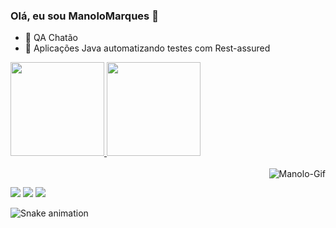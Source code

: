 ### Olá, eu sou ManoloMarques 👋

- 🔭 QA Chatão
- 🌱 Aplicações Java automatizando testes com Rest-assured


<div>
  <a href="https://beacons.ai/manolomarques">
  <img height="150em" src="https://github-readme-stats.vercel.app/api?username=manolomarques&show_icons=true&theme=tokyonight&include_all_commits=true&count_private=true"/>
  <img height="150em" src="https://github-readme-stats.vercel.app/api/top-langs/?username=manolomarques&layout=compact&hide=shell&theme=tokyonight"/>
</div>

<div style="display: inline_block"><br>
  <img align="right" alt="Manolo-Gif" src="https://i.ibb.co/CW8yP8c/ezgif-com-gif-maker-1.gif">
</div>

##
  
<div>
 <a href="https://discord.gg/dRZEskTz" target="_blank"><img src="https://img.shields.io/badge/Discord-7289DA?style=for-the-badge&logo=discord&logoColor=white" target="_blank"></a> 
  <a href="https://www.linkedin.com/in/manoel-marques-ferreira-32379782" target="_blank"><img src="https://img.shields.io/badge/-LinkedIn-%230077B5?style=for-the-badge&logo=linkedin&logoColor=white" target="_blank"></a>
   <a href = "mailto:mfmfel@gmail.com"><img src="https://img.shields.io/badge/-Gmail-%23333?style=for-the-badge&logo=gmail&logoColor=white" target="_blank"></a>
 
   ![Snake animation](https://github.com/manolomarques/manolomarques/blob/output/github-contribution-grid-snake.svg)
</div>
  

  
